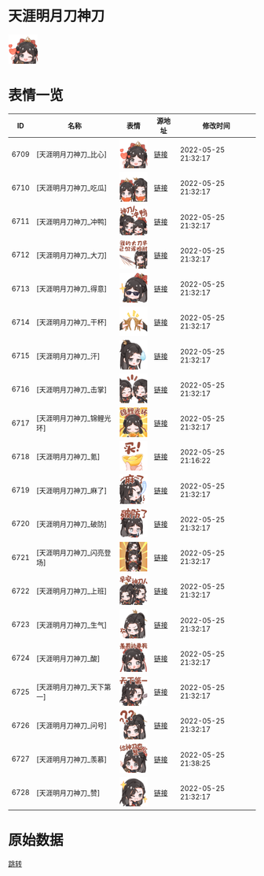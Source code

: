 # 天涯明月刀神刀

<img src="./cover.png" height="60" alt="cover" />

# 表情一览

|ID|名称|表情|源地址|修改时间|
|----|----|----|----|----|
|6709|[天涯明月刀神刀_比心]|<img src="./pic/006709_%5B天涯明月刀神刀_比心%5D.png" height="60" alt="比心"/>|[链接](http://i0.hdslb.com/bfs/emote/ab7573306d687960bfd59463f869d8a21ce72bc4.png)|2022-05-25 21:32:17|
|6710|[天涯明月刀神刀_吃瓜]|<img src="./pic/006710_%5B天涯明月刀神刀_吃瓜%5D.png" height="60" alt="吃瓜"/>|[链接](http://i0.hdslb.com/bfs/emote/437ad7beba2818ba7686fa2af5d2b89a5a4bdcf1.png)|2022-05-25 21:32:17|
|6711|[天涯明月刀神刀_冲鸭]|<img src="./pic/006711_%5B天涯明月刀神刀_冲鸭%5D.png" height="60" alt="冲鸭"/>|[链接](http://i0.hdslb.com/bfs/emote/1fed1d3122285d81008944441e9b671c5c90fb68.png)|2022-05-25 21:32:17|
|6712|[天涯明月刀神刀_大刀]|<img src="./pic/006712_%5B天涯明月刀神刀_大刀%5D.png" height="60" alt="大刀"/>|[链接](http://i0.hdslb.com/bfs/emote/1b94e12d0a95d27bcc9c7ccd6b17d57f65380b5f.png)|2022-05-25 21:32:17|
|6713|[天涯明月刀神刀_得意]|<img src="./pic/006713_%5B天涯明月刀神刀_得意%5D.png" height="60" alt="得意"/>|[链接](http://i0.hdslb.com/bfs/emote/2eecb5d49a59d0754c6aa46c6806bb699552d7c1.png)|2022-05-25 21:32:17|
|6714|[天涯明月刀神刀_干杯]|<img src="./pic/006714_%5B天涯明月刀神刀_干杯%5D.png" height="60" alt="干杯"/>|[链接](http://i0.hdslb.com/bfs/emote/24eb80858a30d6f0d7bc61730d12b088964e1297.png)|2022-05-25 21:32:17|
|6715|[天涯明月刀神刀_汗]|<img src="./pic/006715_%5B天涯明月刀神刀_汗%5D.png" height="60" alt="汗"/>|[链接](http://i0.hdslb.com/bfs/emote/b1e071a3f5651f3a12495008790f853d8f743adb.png)|2022-05-25 21:32:17|
|6716|[天涯明月刀神刀_击掌]|<img src="./pic/006716_%5B天涯明月刀神刀_击掌%5D.png" height="60" alt="击掌"/>|[链接](http://i0.hdslb.com/bfs/emote/3480cf3c1ded00fcc74b6ac3e4599e26ae9978f0.png)|2022-05-25 21:32:17|
|6717|[天涯明月刀神刀_锦鲤光环]|<img src="./pic/006717_%5B天涯明月刀神刀_锦鲤光环%5D.png" height="60" alt="锦鲤光环"/>|[链接](http://i0.hdslb.com/bfs/emote/1fe9b0a968a842cf0dca5161e9c98741ddb522b6.png)|2022-05-25 21:32:17|
|6718|[天涯明月刀神刀_氪]|<img src="./pic/006718_%5B天涯明月刀神刀_氪%5D.png" height="60" alt="氪"/>|[链接](http://i0.hdslb.com/bfs/emote/656d88a8b26e4c34640e7945c6db6055744f8830.png)|2022-05-25 21:16:22|
|6719|[天涯明月刀神刀_麻了]|<img src="./pic/006719_%5B天涯明月刀神刀_麻了%5D.png" height="60" alt="麻了"/>|[链接](http://i0.hdslb.com/bfs/emote/fdb4ca6b45cd539d111d53343f62eda87597c9fe.png)|2022-05-25 21:32:17|
|6720|[天涯明月刀神刀_破防]|<img src="./pic/006720_%5B天涯明月刀神刀_破防%5D.png" height="60" alt="破防"/>|[链接](http://i0.hdslb.com/bfs/emote/3d576e452b01e764f7a99673c40e295126f8deab.png)|2022-05-25 21:32:17|
|6721|[天涯明月刀神刀_闪亮登场]|<img src="./pic/006721_%5B天涯明月刀神刀_闪亮登场%5D.png" height="60" alt="闪亮登场"/>|[链接](http://i0.hdslb.com/bfs/emote/4c76be2465f2853d668a932561e279c719b910bd.png)|2022-05-25 21:32:17|
|6722|[天涯明月刀神刀_上班]|<img src="./pic/006722_%5B天涯明月刀神刀_上班%5D.png" height="60" alt="上班"/>|[链接](http://i0.hdslb.com/bfs/emote/f34d7ff6c3c6e324cfb4226cfcdc2530c3a4c9b9.png)|2022-05-25 21:32:17|
|6723|[天涯明月刀神刀_生气]|<img src="./pic/006723_%5B天涯明月刀神刀_生气%5D.png" height="60" alt="生气"/>|[链接](http://i0.hdslb.com/bfs/emote/4ce9279cf2441a82c96d448367ea13d81883ed6d.png)|2022-05-25 21:32:17|
|6724|[天涯明月刀神刀_酸]|<img src="./pic/006724_%5B天涯明月刀神刀_酸%5D.png" height="60" alt="酸"/>|[链接](http://i0.hdslb.com/bfs/emote/4105bd5c2c49c78da2bc73cc765c5db31b1ad177.png)|2022-05-25 21:32:17|
|6725|[天涯明月刀神刀_天下第一]|<img src="./pic/006725_%5B天涯明月刀神刀_天下第一%5D.png" height="60" alt="天下第一"/>|[链接](http://i0.hdslb.com/bfs/emote/230190bc2c560ecc1a3602f4efffb98b36af3aca.png)|2022-05-25 21:32:17|
|6726|[天涯明月刀神刀_问号]|<img src="./pic/006726_%5B天涯明月刀神刀_问号%5D.png" height="60" alt="问号"/>|[链接](http://i0.hdslb.com/bfs/emote/109aec91bd52c7d46c6d8cf8a6a3a912d66c653b.png)|2022-05-25 21:32:17|
|6727|[天涯明月刀神刀_羡慕]|<img src="./pic/006727_%5B天涯明月刀神刀_羡慕%5D.png" height="60" alt="羡慕"/>|[链接](http://i0.hdslb.com/bfs/emote/b7e3e42500e2cb171c227e19e2212ec36ceeba2c.png)|2022-05-25 21:38:25|
|6728|[天涯明月刀神刀_赞]|<img src="./pic/006728_%5B天涯明月刀神刀_赞%5D.png" height="60" alt="赞"/>|[链接](http://i0.hdslb.com/bfs/emote/d3a80b326e5f011b264e890daff6411eef27ce97.png)|2022-05-25 21:32:17|

# 原始数据

[跳转](./raw.json)


